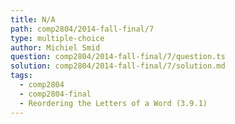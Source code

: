 ```yaml
---
title: N/A
path: comp2804/2014-fall-final/7
type: multiple-choice
author: Michiel Smid
question: comp2804/2014-fall-final/7/question.ts
solution: comp2804/2014-fall-final/7/solution.md
tags:
  - comp2804
  - comp2804-final
  - Reordering the Letters of a Word (3.9.1)
---
```

